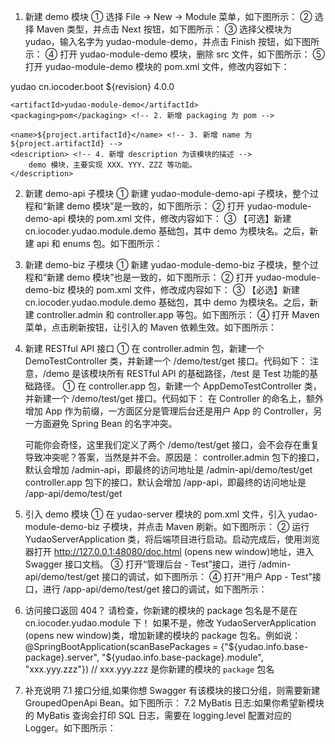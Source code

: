 1. 新建 demo 模块
① 选择 File -> New -> Module 菜单，如下图所示：
② 选择 Maven 类型，并点击 Next 按钮，如下图所示：
③ 选择父模块为 yudao，输入名字为 yudao-module-demo，并点击 Finish 按钮，如下图所示：
④ 打开 yudao-module-demo 模块，删除 src 文件，如下图所示：
⑤ 打开 yudao-module-demo 模块的 pom.xml 文件，修改内容如下：
<?xml version="1.0" encoding="UTF-8"?>
<project xmlns="http://maven.apache.org/POM/4.0.0"
         xmlns:xsi="http://www.w3.org/2001/XMLSchema-instance"
         xsi:schemaLocation="http://maven.apache.org/POM/4.0.0 http://maven.apache.org/xsd/maven-4.0.0.xsd">
    <parent>
        <artifactId>yudao</artifactId>
        <groupId>cn.iocoder.boot</groupId>
        <version>${revision}</version> <!-- 1. 修改 version 为 ${revision} -->
    </parent>
    <modelVersion>4.0.0</modelVersion>

    <artifactId>yudao-module-demo</artifactId>
    <packaging>pom</packaging> <!-- 2. 新增 packaging 为 pom -->

    <name>${project.artifactId}</name> <!-- 3. 新增 name 为 ${project.artifactId} -->
    <description> <!-- 4. 新增 description 为该模块的描述 -->
        demo 模块，主要实现 XXX、YYY、ZZZ 等功能。
    </description>

</project>

2. 新建 demo-api 子模块
   ① 新建 yudao-module-demo-api 子模块，整个过程和“新建 demo 模块”是一致的，如下图所示：
   ② 打开 yudao-module-demo-api 模块的 pom.xml 文件，修改内容如下：
   ③ 【可选】新建 cn.iocoder.yudao.module.demo 基础包，其中 demo 为模块名。之后，新建 api 和 enums 包。如下图所示：

3. 新建 demo-biz 子模块
   ① 新建 yudao-module-demo-biz 子模块，整个过程和“新建 demo 模块”也是一致的，如下图所示：
   ② 打开 yudao-module-demo-biz 模块的 pom.xml 文件，修改成内容如下：
   ③ 【必选】新建 cn.iocoder.yudao.module.demo 基础包，其中 demo 为模块名。之后，新建 controller.admin 和 controller.app 等包。如下图所示：
   ④ 打开 Maven 菜单，点击刷新按钮，让引入的 Maven 依赖生效。如下图所示：

4. 新建 RESTful API 接口
   ① 在 controller.admin 包，新建一个 DemoTestController 类，并新建一个 /demo/test/get 接口。代码如下：
   注意，/demo 是该模块所有 RESTful API 的基础路径，/test 是 Test 功能的基础路径。
   ① 在 controller.app 包，新建一个 AppDemoTestController 类，并新建一个 /demo/test/get 接口。代码如下：
   在 Controller 的命名上，额外增加 App 作为前缀，一方面区分是管理后台还是用户 App 的 Controller，另一方面避免 Spring Bean 的名字冲突。

    可能你会奇怪，这里我们定义了两个 /demo/test/get 接口，会不会存在重复导致冲突呢？答案，当然是并不会。原因是：
    controller.admin 包下的接口，默认会增加 /admin-api，即最终的访问地址是 /admin-api/demo/test/get
    controller.app 包下的接口，默认会增加 /app-api，即最终的访问地址是 /app-api/demo/test/get

5. 引入 demo 模块
   ① 在 yudao-server 模块的 pom.xml 文件，引入 yudao-module-demo-biz 子模块，并点击 Maven 刷新。如下图所示：
   ② 运行 YudaoServerApplication 类，将后端项目进行启动。启动完成后，使用浏览器打开 http://127.0.0.1:48080/doc.html (opens new window)地址，进入 Swagger 接口文档。
   ③ 打开“管理后台 - Test”接口，进行 /admin-api/demo/test/get 接口的调试，如下图所示：
   ④ 打开“用户 App - Test”接口，进行 /app-api/demo/test/get 接口的调试，如下图所示：

6. 访问接口返回 404？
   请检查，你新建的模块的 package 包名是不是在 cn.iocoder.yudao.module 下！
   如果不是，修改 YudaoServerApplication (opens new window)类，增加新建的模块的 package 包名。例如说：
   @SpringBootApplication(scanBasePackages = {"${yudao.info.base-package}.server", "${yudao.info.base-package}.module",
    "xxx.yyy.zzz"}) // xxx.yyy.zzz 是你新建的模块的 `package` 包名

7. 补充说明
   7.1 接口分组,如果你想 Swagger 有该模块的接口分组，则需要新建 GroupedOpenApi Bean。如下图所示：
   7.2 MyBatis 日志:如果你希望新模块的 MyBatis 查询会打印 SQL 日志，需要在 logging.level 配置对应的 Logger。如下图所示：
